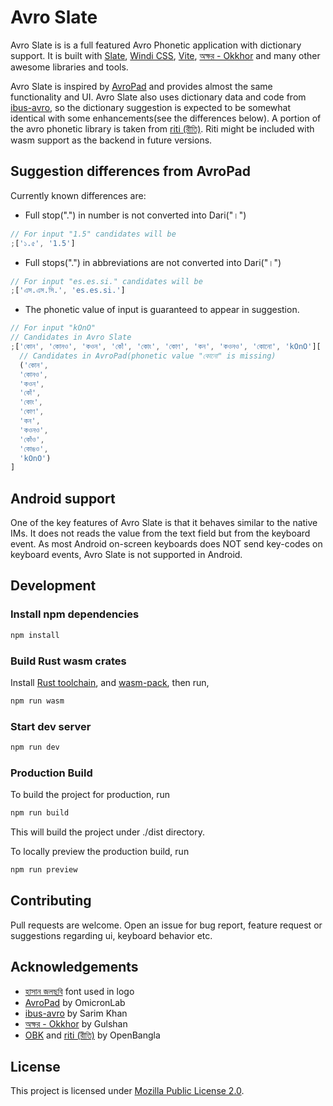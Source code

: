 # Avro Slate

Avro Slate is is a full featured Avro Phonetic application with dictionary support. It is built with [Slate](https://github.com/ianstormtaylor/slate), [Windi CSS](https://windicss.org), [Vite](https://vitejs.dev), [অক্ষর - Okkhor](https://github.com/gulshan/okkhor) and many other awesome libraries and tools.

Avro Slate is inspired by [AvroPad](https://github.com/omicronlab/avro-pad/) and provides almost the same functionality and UI. Avro Slate also uses dictionary data and code from [ibus-avro](https://github.com/sarim/ibus-avro), so the dictionary suggestion is expected to be somewhat identical with some enhancements(see the differences below). A portion of the avro phonetic library is taken from [riti (রীতি)](https://github.com/OpenBangla/riti/). Riti might be included with wasm support as the backend in future versions.

## Suggestion differences from AvroPad

Currently known differences are:

- Full stop(".") in number is not converted into Dari("।")

```js
// For input "1.5" candidates will be
;['১.৫', '1.5']
```

- Full stops(".") in abbreviations are not converted into Dari("।")

```js
// For input "es.es.si." candidates will be
;['এস.এস.সি.', 'es.es.si.']
```

- The phonetic value of input is guaranteed to appear in suggestion.

```js
// For input "kOnO"
// Candidates in Avro Slate
;['কোন', 'কোনও', 'কওন', 'কোঁ', 'কোং', 'কোণ', 'কন', 'কওনও', 'কোনো', 'kOnO'][
  // Candidates in AvroPad(phonetic value "কোনো" is missing)
  ('কোন',
  'কোনও',
  'কওন',
  'কোঁ',
  'কোং',
  'কোণ',
  'কন',
  'কওনও',
  'কোঁও',
  'কোঙও',
  'kOnO')
]
```

## Android support

One of the key features of Avro Slate is that it behaves similar to the native IMs. It does not reads the value from the text field but from the keyboard event. As most Android on-screen keyboards does NOT send key-codes on keyboard events, Avro Slate is not supported in Android.

## Development

### Install npm dependencies

```sh
npm install
```

### Build Rust wasm crates

Install [Rust toolchain](https://www.rust-lang.org/tools/install), and [wasm-pack](https://rustwasm.github.io/wasm-pack/installer/), then run,

```sh
npm run wasm
```

### Start dev server

```sh
npm run dev
```

### Production Build

To build the project for production, run

```sh
npm run build
```

This will build the project under ./dist directory.

To locally preview the production build, run

```sh
npm run preview
```

## Contributing

Pull requests are welcome. Open an issue for bug report, feature request or suggestions regarding ui, keyboard behavior etc.

## Acknowledgements

- [হাসান জলছবি](https://lipighor.com/HasanJolchobi.html) font used in logo
- [AvroPad](https://github.com/omicronlab/avro-pad/) by OmicronLab
- [ibus-avro](https://github.com/sarim/ibus-avro) by Sarim Khan
- [অক্ষর - Okkhor](https://github.com/gulshan/okkhor) by Gulshan
- [OBK](https://github.com/OpenBangla/OpenBangla-Keyboard) and [riti (রীতি)](https://github.com/OpenBangla/riti/) by OpenBangla

## License

This project is licensed under [Mozilla Public License 2.0](https://www.mozilla.org/en-US/MPL/2.0/).

